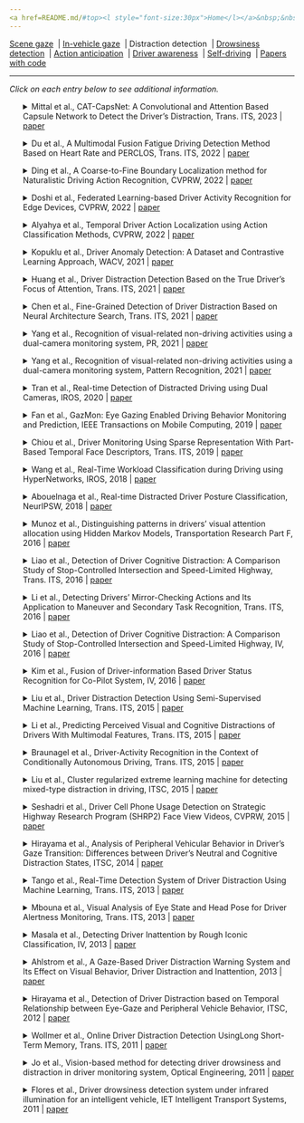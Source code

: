 ```yaml
---
<a href=README.md/#top><l style="font-size:30px">Home</l></a>&nbsp;&nbsp;| <a href=behavioral.md><l style="font-size:30px">Behavioral</l></a>&nbsp;&nbsp;| <l style="font-size:35px">Applications</l>&nbsp;&nbsp;| <a href=datasets.md><l style="font-size:30px">Datasets</l></a>&nbsp;&nbsp;
---
```


[Scene gaze](scene_gaze.md)&nbsp;&nbsp;| [In-vehicle gaze](in-vehicle_gaze.md)&nbsp;&nbsp;| Distraction detection&nbsp;&nbsp;| [Drowsiness detection](drowsiness_detection.md)&nbsp;&nbsp;| [Action anticipation](action_anticipation.md)&nbsp;&nbsp;| [Driver awareness](driver_awareness.md)&nbsp;&nbsp;| [Self-driving](self-driving.md)&nbsp;&nbsp;| [Papers with code](papers_with_code.md)&nbsp;&nbsp;
___
*Click on each entry below to see additional information.*
<ul><a name=2023_T-ITS_Mittal></a>
<details close>
<summary>Mittal et al., CAT-CapsNet: A Convolutional and Attention Based Capsule Network to Detect the Driver’s Distraction, Trans. ITS, 2023 | <a href=https://doi.org/10.1109/TITS.2023.3266113>paper</a></summary>
<ul>
Dataset(s): <a href=datasets.md#SFD>SFD</a>, <a href=datasets.md#AUCD2>AUCD2</a>
</ul>
<ul>
<pre>
@article{2023_T-ITS_Mittal,
    author = "Mittal, Himanshu and Verma, Bindu",
    journal = "IEEE Transactions on Intelligent Transportation Systems",
    publisher = "IEEE",
    title = "CAT-CapsNet: A Convolutional and Attention Based Capsule Network to Detect the Driver’s Distraction",
    year = "2023"
}
</pre>
</ul>
</ul>
<ul><a name=2022_T-ITS_Du></a>
<details close>
<summary>Du et al., A Multimodal Fusion Fatigue Driving Detection Method Based on Heart Rate and PERCLOS, Trans. ITS, 2022 | <a href=https://doi.org/10.1109/TITS.2022.3176973>paper</a></summary>
<ul>
Dataset(s): <a href=datasets.md#RLDD>RLDD</a>
</ul>
<ul>
<pre>
@article{2022_T-ITS_Du,
    author = "Du, Guanglong and Zhang, Linlin and Su, Kang and Wang, Xueqian and Teng, Shaohua and Liu, Peter X",
    journal = "Ieee Transactions on Intelligent Transportation Systems",
    number = "11",
    pages = "21810--21820",
    publisher = "IEEE",
    title = "A multimodal fusion fatigue driving detection method based on heart rate and PERCLOS",
    volume = "23",
    year = "2022"
}
</pre>
</ul>
</ul>
<ul><a name=2022_CVPRW_Ding></a>
<details close>
<summary>Ding et al., A Coarse-to-Fine Boundary Localization method for Naturalistic Driving Action Recognition, CVPRW, 2022 | <a href=https://openaccess.thecvf.com/content/CVPR2022W/AICity/papers/Ding_A_Coarse-To-Fine_Boundary_Localization_Method_for_Naturalistic_Driving_Action_Recognition_CVPRW_2022_paper.pdf>paper</a></summary>
<ul>
Dataset(s): <a href=datasets.md#SynDD1>SynDD1</a>
</ul>
<ul>
<pre>
@article{2022_CVPRW_Ding,
    author = "Du, Guanglong and Zhang, Linlin and Su, Kang and Wang, Xueqian and Teng, Shaohua and Liu, Peter X",
    journal = "Ieee Transactions on Intelligent Transportation Systems",
    number = "11",
    pages = "21810--21820",
    publisher = "IEEE",
    title = "A multimodal fusion fatigue driving detection method based on heart rate and PERCLOS",
    volume = "23",
    year = "2022"
}
</pre>
</ul>
</ul>
<ul><a name=2022_CVPRW_Doshi></a>
<details close>
<summary>Doshi et al., Federated Learning-based Driver Activity Recognition for Edge Devices, CVPRW, 2022 | <a href=https://openaccess.thecvf.com/content/CVPR2022W/AICity/papers/Doshi_Federated_Learning-Based_Driver_Activity_Recognition_for_Edge_Devices_CVPRW_2022_paper.pdf>paper</a></summary>
<ul>
Dataset(s): <a href=datasets.md#SynDD1>SynDD1</a>
</ul>
<ul>
<pre>
@inproceedings{2022_CVPRW_Doshi,
    author = "Doshi, Keval and Yilmaz, Yasin",
    booktitle = "Proceedings of the IEEE/CVF Conference on Computer Vision and Pattern Recognition",
    pages = "3338--3346",
    title = "Federated learning-based driver activity recognition for edge devices",
    year = "2022"
}
</pre>
</ul>
</ul>
<ul><a name=2022_CVPRW_Alyahya></a>
<details close>
<summary>Alyahya et al., Temporal Driver Action Localization using Action Classification Methods, CVPRW, 2022 | <a href=https://openaccess.thecvf.com/content/CVPR2022W/AICity/papers/Alyahya_Temporal_Driver_Action_Localization_Using_Action_Classification_Methods_CVPRW_2022_paper.pdf>paper</a></summary>
<ul>
Dataset(s): <a href=datasets.md#SynDD1>SynDD1</a>
</ul>
<ul>
<pre>
@inproceedings{2022_CVPRW_Alyahya,
    author = "Alyahya, Munirah and Alghannam, Shahad and Alhussan, Taghreed",
    booktitle = "Proceedings of the IEEE/CVF Conference on Computer Vision and Pattern Recognition",
    pages = "3319--3326",
    title = "Temporal Driver Action Localization using Action Classification Methods",
    year = "2022"
}
</pre>
</ul>
</ul>
<ul><a name=2021_WACV_Kopuklu></a>
<details close>
<summary>Kopuklu et al., Driver Anomaly Detection: A Dataset and Contrastive Learning Approach, WACV, 2021 | <a href=https://openaccess.thecvf.com/content/WACV2021/papers/Kopuklu_Driver_Anomaly_Detection_A_Dataset_and_Contrastive_Learning_Approach_WACV_2021_paper.pdf>paper</a></summary>
<ul>
Dataset(s): <a href=datasets.md#DAD>DAD</a>
</ul>
<ul>
<pre>
@inproceedings{2021_WACV_Kopuklu,
    author = "Kopuklu, Okan and Zheng, Jiapeng and Xu, Hang and Rigoll, Gerhard",
    booktitle = "Proceedings of the IEEE/CVF Winter Conference on Applications of Computer Vision",
    pages = "91--100",
    title = "Driver anomaly detection: A dataset and contrastive learning approach",
    year = "2021"
}
</pre>
</ul>
</ul>
<ul><a name=2021_T-ITS_Huang></a>
<details close>
<summary>Huang et al., Driver Distraction Detection Based on the True Driver’s Focus of Attention, Trans. ITS, 2021 | <a href=https://doi.org/10.1109/TITS.2022.3166208>paper</a></summary>
<ul>
Dataset(s): <a href=datasets.md#DADA-2000>DADA-2000</a>, <a href=datasets.md#TrafficSaliency>TrafficSaliency</a>, <a href=datasets.md#BDD-A>BDD-A</a>, <a href=datasets.md#DR(eye)VE>DR(eye)VE</a>, private
</ul>
<ul>
<pre>
@article{2021_T-ITS_Huang,
    author = "Huang, Jianling and Long, Yan and Zhao, Xiaohua",
    journal = "IEEE Transactions on Intelligent Transportation Systems",
    publisher = "IEEE",
    title = "Driver Glance Behavior Modeling Based on Semi-Supervised Clustering and Piecewise Aggregate Representation",
    year = "2021"
}
</pre>
</ul>
</ul>
<ul><a name=2021_T-ITS_Chen></a>
<details close>
<summary>Chen et al., Fine-Grained Detection of Driver Distraction Based on Neural Architecture Search, Trans. ITS, 2021 | <a href=https://doi.org/10.1109/TITS.2021.3055545>paper</a></summary>
<ul>
Dataset(s): <a href=datasets.md#C42CN>C42CN</a>
</ul>
<ul>
<pre>
@article{2021_T-ITS_Chen,
    author = "Chen, Jie and Jiang, YaNan and Huang, ZhiXiang and Guo, XiaoHui and Wu, BoCai and Sun, Long and Wu, Tao",
    journal = "IEEE Transactions on Intelligent Transportation Systems",
    title = "Fine-Grained Detection of Driver Distraction Based on Neural Architecture Search",
    year = "2021"
}
</pre>
</ul>
</ul>
<ul><a name=2021_PR_Yang></a>
<details close>
<summary>Yang et al., Recognition of visual-related non-driving activities using a dual-camera monitoring system, PR, 2021 | <a href=https://doi.org/10.1016/j.patcog.2021.107955>paper</a></summary>
<ul>
Dataset(s): private
</ul>
<ul>
<pre>
@article{2021_PR_Yang,
    author = "Yang, Lichao and Dong, Kuo and Ding, Yan and Brighton, James and Zhan, Zhenfei and Zhao, Yifan",
    journal = "Pattern Recognition",
    pages = "107955",
    title = "Recognition of visual-related non-driving activities using a dual-camera monitoring system",
    volume = "116",
    year = "2021"
}
</pre>
</ul>
</ul>
<ul><a name=2021_PR_Yang></a>
<details close>
<summary>Yang et al., Recognition of visual-related non-driving activities using a dual-camera monitoring system, Pattern Recognition, 2021 | <a href=https://doi.org/10.1016/j.patcog.2021.107955>paper</a></summary>
<ul>
Dataset(s): private
</ul>
<ul>
<pre>
@article{2021_PR_Yang,
    author = "Yang, Lichao and Dong, Kuo and Ding, Yan and Brighton, James and Zhan, Zhenfei and Zhao, Yifan",
    journal = "Pattern Recognition",
    pages = "107955",
    title = "Recognition of visual-related non-driving activities using a dual-camera monitoring system",
    volume = "116",
    year = "2021"
}
</pre>
</ul>
</ul>
<ul><a name=2020_IROS_Tran></a>
<details close>
<summary>Tran et al., Real-time Detection of Distracted Driving using Dual Cameras, IROS, 2020 | <a href=https://doi.org/10.1109/IROS45743.2020.9340921>paper</a></summary>
<ul>
Dataset(s): private
</ul>
<ul>
<pre>
@inproceedings{2020_IROS_Tran,
    author = "Tran, Duy and Do, Ha Manh and Lu, Jiaxing and Sheng, Weihua",
    booktitle = "IROS",
    title = "Real-time Detection of Distracted Driving using Dual Cameras",
    year = "2020"
}
</pre>
</ul>
</ul>
<ul><a name=2019_TMC_Fan></a>
<details close>
<summary>Fan et al., GazMon: Eye Gazing Enabled Driving Behavior Monitoring and Prediction, IEEE Transactions on Mobile Computing, 2019 | <a href=https://doi.org/10.1109/TMC.2019.2962764>paper</a></summary>
<ul>
Dataset(s): private
</ul>
<ul>
<pre>
@article{2019_TMC_Fan,
    author = "Fan, Xiaoyi and Wang, Feng and Song, Danyang and Lu, Yuhe and Liu, Jiangchuan",
    journal = "IEEE Transactions on Mobile Computing",
    title = "{GazMon: Eye Gazing Enabled Driving Behavior Monitoring and Prediction}",
    year = "2019"
}
</pre>
</ul>
</ul>
<ul><a name=2019_T-ITS_Chiou></a>
<details close>
<summary>Chiou et al., Driver Monitoring Using Sparse Representation With Part-Based Temporal Face Descriptors, Trans. ITS, 2019 | <a href=https://doi.org/10.1109/TITS.2019.2892155>paper</a></summary>
<ul>
Dataset(s): <a href=datasets.md#YawDD>YawDD</a>, <a href=datasets.md#DDD>DDD</a>
</ul>
<ul>
<pre>
@article{2019_T-ITS_Chiou,
    author = "Chiou, Chien-Yu and Wang, Wei-Cheng and Lu, Shueh-Chou and Huang, Chun-Rong and Chung, Pau-Choo and Lai, Yun-Yang",
    journal = "IEEE Transactions on Intelligent Transportation Systems",
    number = "1",
    pages = "346--361",
    publisher = "IEEE",
    title = "Driver monitoring using sparse representation with part-based temporal face descriptors",
    volume = "21",
    year = "2019"
}
</pre>
</ul>
</ul>
<ul><a name=2018_IROS_Wang></a>
<details close>
<summary>Wang et al., Real-Time Workload Classification during Driving using HyperNetworks, IROS, 2018 | <a href=https://doi.org/10.1109/IROS.2018.8594305>paper</a></summary>
<ul>
Dataset(s): private
</ul>
<ul>
<pre>
@inproceedings{2018_IROS_Wang,
    author = "Wang, Ruohan and Amadori, Pierluigi V and Demiris, Yiannis",
    booktitle = "IROS",
    title = "Real-time workload classification during driving using hypernetworks",
    year = "2018"
}
</pre>
</ul>
</ul>
<ul><a name=2017_NeurIPS_Abouelnaga></a>
<details close>
<summary>Abouelnaga et al., Real-time Distracted Driver Posture Classification, NeurIPSW, 2018 | <a href=https://arxiv.org/pdf/1706.09498.pdf>paper</a></summary>
<ul>
Dataset(s): AUCDD
</ul>
<ul>
<pre>
@inproceedings{2017_NeurIPS_Abouelnaga,
    author = "Abouelnaga, Yehya and Eraqi, Hesham M. and Moustafa, Mohamed N.",
    booktitle = "NeurIPS Workshop on Machine Learning for Intelligent Transportation Systems",
    title = "eal-time Distracted Driver Posture Classification",
    year = "2017"
}
</pre>
</ul>
</ul>
<ul><a name=2016_TransRes_Munoz></a>
<details close>
<summary>Munoz et al., Distinguishing patterns in drivers’ visual attention allocation using Hidden Markov Models, Transportation Research Part F, 2016 | <a href=https://doi.org/10.1016/j.trf.2016.09.015>paper</a></summary>
<ul>
Dataset(s): private
</ul>
<ul>
<pre>
@article{2016_TransRes_Munoz,
    author = "Mu{\\textasciitilde n}oz, Mauricio and Reimer, Bryan and Lee, Joonbum and Mehler, Bruce and Fridman, Lex",
    journal = "Transportation Research Part F: Traffic Psychology and Behaviour",
    pages = "90--103",
    title = "Distinguishing patterns in drivers’ visual attention allocation using Hidden Markov Models",
    volume = "43",
    year = "2016"
}
</pre>
</ul>
</ul>
<ul><a name=2016_T-ITS_Liao></a>
<details close>
<summary>Liao et al., Detection of Driver Cognitive Distraction: A Comparison Study of Stop-Controlled Intersection and Speed-Limited Highway, Trans. ITS, 2016 | <a href=https://doi.org/10.1109/TITS.2015.2506602>paper</a></summary>
<ul>
Dataset(s): private
</ul>
<ul>
<pre>
@article{2016_T-ITS_Liao,
    author = "Liao, Yuan and Li, Shengbo Eben and Wang, Wenjun and Wang, Ying and Li, Guofa and Cheng, Bo",
    journal = "IEEE Transactions on Intelligent Transportation Systems",
    number = "6",
    pages = "1628--1637",
    publisher = "IEEE",
    title = "Detection of driver cognitive distraction: A comparison study of stop-controlled intersection and speed-limited highway",
    volume = "17",
    year = "2016"
}
</pre>
</ul>
</ul>
<ul><a name=2016_T-ITS_Li></a>
<details close>
<summary>Li et al., Detecting Drivers’ Mirror-Checking Actions and Its Application to Maneuver and Secondary Task Recognition, Trans. ITS, 2016 | <a href=https://doi.org/10.1109/TITS.2015.2493451>paper</a></summary>
<ul>
Dataset(s): private
</ul>
<ul>
<pre>
@article{2016_T-ITS_Li,
    author = "Li, Nanxiang and Busso, Carlos",
    journal = "IEEE Transactions on Intelligent Transportation Systems",
    number = "4",
    pages = "980--992",
    publisher = "IEEE",
    title = "Detecting drivers' mirror-checking actions and its application to maneuver and secondary task recognition",
    volume = "17",
    year = "2015"
}
</pre>
</ul>
</ul>
<ul><a name=2016_IV_Liao></a>
<details close>
<summary>Liao et al., Detection of Driver Cognitive Distraction: A Comparison Study of Stop-Controlled Intersection and Speed-Limited Highway, IV, 2016 | <a href=https://doi.org/10.1109/IVS.2016.7535416>paper</a></summary>
<ul>
Dataset(s): private
</ul>
<ul>
<pre>
@inproceedings{2016_IV_Liao,
    author = "Liao, Yuan and Li, Shengbo Eben and Li, Guofa and Wang, Wenjun and Cheng, Bo and Chen, Fang",
    booktitle = "IV",
    title = "Detection of driver cognitive distraction: An SVM based real-time algorithm and its comparison study in typical driving scenarios",
    year = "2016"
}
</pre>
</ul>
</ul>
<ul><a name=2016_IV_Kim></a>
<details close>
<summary>Kim et al., Fusion of Driver-information Based Driver Status Recognition for Co-Pilot System, IV, 2016 | <a href=https://doi.org/10.1109/IVS.2016.7535573>paper</a></summary>
<ul>
Dataset(s): private
</ul>
<ul>
<pre>
@inproceedings{2016_IV_Kim,
    author = "Kim, Jinwoo and Kim, Kitae and Yoon, Daesub and Koo, Yongbon and Han, Wooyong",
    booktitle = "2016 Ieee Intelligent Vehicles Symposium (iv)",
    organization = "IEEE",
    pages = "1398--1403",
    title = "Fusion of driver-information based driver status recognition for co-pilot system",
    year = "2016"
}
</pre>
</ul>
</ul>
<ul><a name=2015_T-ITS_Liu></a>
<details close>
<summary>Liu et al., Driver Distraction Detection Using Semi-Supervised Machine Learning, Trans. ITS, 2015 | <a href=https://doi.org/10.1109/TITS.2015.2496157>paper</a></summary>
<ul>
Dataset(s): private
</ul>
<ul>
<pre>
@article{2015_T-ITS_Liu,
    author = "Liu, Tianchi and Yang, Yan and Huang, Guang-Bin and Yeo, Yong Kiang and Lin, Zhiping",
    journal = "IEEE Transactions on Intelligent Transportation Systems",
    number = "4",
    pages = "1108--1120",
    title = "Driver distraction detection using semi-supervised machine learning",
    volume = "17",
    year = "2015"
}
</pre>
</ul>
</ul>
<ul><a name=2015_T-ITS_Li></a>
<details close>
<summary>Li et al., Predicting Perceived Visual and Cognitive Distractions of Drivers With Multimodal Features, Trans. ITS, 2015 | <a href=https://doi.org/10.1109/TITS.2014.2324414>paper</a></summary>
<ul>
Dataset(s): private
</ul>
<ul>
<pre>
@article{2015_T-ITS_Li,
    author = "Li, Nanxiang and Busso, Carlos",
    journal = "IEEE Transactions on Intelligent Transportation Systems",
    number = "1",
    pages = "51--65",
    title = "Predicting perceived visual and cognitive distractions of drivers with multimodal features",
    volume = "16",
    year = "2014"
}
</pre>
</ul>
</ul>
<ul><a name=2015_T-ITS_Braunagel></a>
<details close>
<summary>Braunagel et al., Driver-Activity Recognition in the Context of Conditionally Autonomous Driving, Trans. ITS, 2015 | <a href=https://doi.org/10.1109/ITSC.2015.268>paper</a></summary>
<ul>
Dataset(s): private
</ul>
<ul>
<pre>
@inproceedings{2015_T-ITS_Braunagel,
    author = "Braunagel, Christian and Kasneci, Enkelejda and Stolzmann, Wolfgang and Rosenstiel, Wolfgang",
    booktitle = "ITSC",
    title = "Driver-activity recognition in the context of conditionally autonomous driving",
    year = "2015"
}
</pre>
</ul>
</ul>
<ul><a name=2015_ITSC_Liu></a>
<details close>
<summary>Liu et al., Cluster regularized extreme learning machine for detecting mixed-type distraction in driving, ITSC, 2015 | <a href=https://doi.org/10.1109/ITSC.2015.217>paper</a></summary>
<ul>
Dataset(s): private
</ul>
<ul>
<pre>
@inproceedings{2015_ITSC_Liu,
    author = "Liu, Tianchi and Yang, Yan and Huang, Guang-Bin and Lin, Zhiping and Klanner, Felix and Denk, Cornelia and Rasshofer, Ralph H",
    booktitle = "ITSC",
    title = "Cluster regularized extreme learning machine for detecting mixed-type distraction in driving",
    year = "2015"
}
</pre>
</ul>
</ul>
<ul><a name=2015_CVPRW_Seshadri></a>
<details close>
<summary>Seshadri et al., Driver Cell Phone Usage Detection on Strategic Highway Research Program (SHRP2) Face View Videos, CVPRW, 2015 | <a href=https://www.cv-foundation.org/openaccess/content_cvpr_workshops_2015/W11/papers/Seshadri_Driver_Cell_Phone_2015_CVPR_paper.pdf>paper</a></summary>
<ul>
Dataset(s): SHRP2
</ul>
<ul>
<pre>
@inproceedings{2015_CVPRW_Seshadri,
    author = "Seshadri, Keshav and Juefei-Xu, Felix and Pal, Dipan K and Savvides, Marios and Thor, Craig P",
    booktitle = "CVPRW",
    title = "Driver cell phone usage detection on strategic highway research program (shrp2) face view videos",
    year = "2015"
}
</pre>
</ul>
</ul>
<ul><a name=2014_ITSC_Hirayama></a>
<details close>
<summary>Hirayama et al., Analysis of Peripheral Vehicular Behavior in Driver’s Gaze Transition: Differences between Driver’s Neutral and Cognitive Distraction States, ITSC, 2014 | <a href=https://doi.org/10.1109/ITSC.2014.6957813>paper</a></summary>
<ul>
Dataset(s): private
</ul>
<ul>
<pre>
@inproceedings{2014_ITSC_Hirayama,
    author = "Hirayama, Takatsugu and Sato, Shota and Mase, Kenji and Miyajima, Chiyomi and Takeda, Kazuya",
    booktitle = "ITSC",
    title = "Analysis of peripheral vehicular behavior in driver's gaze transition: Differences between driver's neutral and cognitive distraction states",
    year = "2014"
}
</pre>
</ul>
</ul>
<ul><a name=2013_T-ITS_Tango></a>
<details close>
<summary>Tango et al., Real-Time Detection System of Driver Distraction Using Machine Learning, Trans. ITS, 2013 | <a href=https://doi.org/10.1109/TITS.2013.2247760>paper</a></summary>
<ul>
Dataset(s): private
</ul>
<ul>
<pre>
@article{2013_T-ITS_Tango,
    author = "Tango, Fabio and Botta, Marco",
    journal = "IEEE Transactions on Intelligent Transportation Systems",
    number = "2",
    pages = "894--905",
    title = "Real-time detection system of driver distraction using machine learning",
    volume = "14",
    year = "2013"
}
</pre>
</ul>
</ul>
<ul><a name=2013_T-ITS_Mbouna></a>
<details close>
<summary>Mbouna et al., Visual Analysis of Eye State and Head Pose for Driver Alertness Monitoring, Trans. ITS, 2013 | <a href=https://doi.org/10.1109/TITS.2013.2262098>paper</a></summary>
<ul>
Dataset(s): <a href=datasets.md#BU HeadTracking>BU HeadTracking</a>, private
</ul>
<ul>
<pre>
@article{2013_T-ITS_Mbouna,
    author = "Mbouna, Ralph Oyini and Kong, Seong G and Chun, Myung-Geun",
    journal = "IEEE Transactions on Intelligent Transportation Systems",
    number = "3",
    pages = "1462--1469",
    title = "Visual analysis of eye state and head pose for driver alertness monitoring",
    volume = "14",
    year = "2013"
}
</pre>
</ul>
</ul>
<ul><a name=2013_IV_Masala></a>
<details close>
<summary>Masala et al., Detecting Driver Inattention by Rough Iconic Classification, IV, 2013 | <a href=https://doi.org/10.1109/IVS.2013.6629583>paper</a></summary>
<ul>
Dataset(s): private
</ul>
<ul>
<pre>
@inproceedings{2013_IV_Masala,
    author = "Masala, Giovanni Luca and Grosso, Enrico",
    booktitle = "2013 IEEE Intelligent Vehicles Symposium (IV)",
    organization = "IEEE",
    pages = "913--918",
    title = "Detecting driver inattention by rough iconic classification",
    year = "2013"
}
</pre>
</ul>
</ul>
<ul><a name=2013_DDI_Ahlstrom></a>
<details close>
<summary>Ahlstrom et al., A Gaze-Based Driver Distraction Warning System and Its Effect on Visual Behavior, Driver Distraction and Inattention, 2013 | <a href=https://doi.org/10.1201/9781315578156>paper</a></summary>
<ul>
Dataset(s): private
</ul>
<ul>
<pre>
@inbook{2013_DDI_Ahlstrom,
    author = "Kircher, Katja and Ahlstrom, Christer",
    editor = "Regan, Michael and Victor, Trent and Lee, John",
    chapter = "The Driver Distraction Detection Algorithm AttenD",
    pages = "327-348",
    publisher = "Ashgate Publishing Ltd.",
    title = "Driver Distraction and Inattention: Advances in Research and Countermeasures, Volume 1",
    year = "2013"
}
</pre>
</ul>
</ul>
<ul><a name=2012_ITSC_Hirayama></a>
<details close>
<summary>Hirayama et al., Detection of Driver Distraction based on Temporal Relationship between Eye-Gaze and Peripheral Vehicle Behavior, ITSC, 2012 | <a href=https://doi.org/10.1109/ITSC.2012.6338634>paper</a></summary>
<ul>
Dataset(s): private
</ul>
<ul>
<pre>
@inproceedings{2012_ITSC_Hirayama,
    author = "Hirayama, Takatsugu and Mase, Kenji and Takeda, Kazuya",
    booktitle = "ITSC",
    title = "Detection of driver distraction based on temporal relationship between eye-gaze and peripheral vehicle behavior",
    year = "2012"
}
</pre>
</ul>
</ul>
<ul><a name=2011_T-ITS_Wollmer></a>
<details close>
<summary>Wollmer et al., Online Driver Distraction Detection UsingLong Short-Term Memory, Trans. ITS, 2011 | <a href=https://doi.org/10.1109/TITS.2011.2119483>paper</a></summary>
<ul>
Dataset(s): private
</ul>
<ul>
<pre>
@article{2011_T-ITS_Wollmer,
    author = {Wollmer, Martin and Blaschke, Christoph and Schindl, Thomas and Schuller, Bj{\"o}rn and Farber, Berthold and Mayer, Stefan and Trefflich, Benjamin},
    journal = "IEEE Transactions on Intelligent Transportation Systems",
    number = "2",
    pages = "574--582",
    title = "Online driver distraction detection using long short-term memory",
    volume = "12",
    year = "2011"
}
</pre>
</ul>
</ul>
<ul><a name=2011_OptEng_Jo></a>
<details close>
<summary>Jo et al., Vision-based method for detecting driver drowsiness and distraction in driver monitoring system, Optical Engineering, 2011 | <a href=https://doi.org/10.1117/1.3657506>paper</a></summary>
<ul>
Dataset(s): private
</ul>
<ul>
<pre>
@article{2011_OptEng_Jo,
    author = "Jo, Jaeik and Lee, Sung Joo and Kim, Jaihie and Jung, Ho Gi and Park, Kang Ryoung",
    journal = "Optical Engineering",
    number = "12",
    pages = "127202",
    title = "Vision-based method for detecting driver drowsiness and distraction in driver monitoring system",
    volume = "50",
    year = "2011"
}
</pre>
</ul>
</ul>
<ul><a name=2011_IET_Flores></a>
<details close>
<summary>Flores et al., Driver drowsiness detection system under infrared illumination for an intelligent vehicle, IET Intelligent Transport Systems, 2011 | <a href=https://doi.org/10.1049/iet-its.2009.0090>paper</a></summary>
<ul>
Dataset(s): private
</ul>
<ul>
<pre>
@article{2011_IET_Flores,
    author = "Flores, Marco Javier and Armingol, J Ma and de la Escalera, Arturo",
    journal = "IET Intelligent Transport Systems",
    number = "4",
    pages = "241--251",
    publisher = "IET",
    title = "Driver drowsiness detection system under infrared illumination for an intelligent vehicle",
    volume = "5",
    year = "2011"
}
</pre>
</ul>
</ul>
